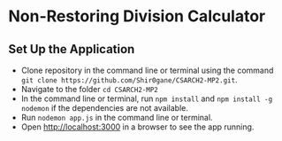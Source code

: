 # Non-Restoring Division Calculator

## Set Up the Application
* Clone repository in the command line or terminal using the command `git clone https://github.com/Shir0gane/CSARCH2-MP2.git`.
* Navigate to the folder `cd CSARCH2-MP2`
* In the command line or terminal, run `npm install` and `npm install -g nodemon` if the dependencies are not available.
* Run `nodemon app.js` in the command line or terminal.
* Open [http://localhost:3000]() in a browser to see the app running.